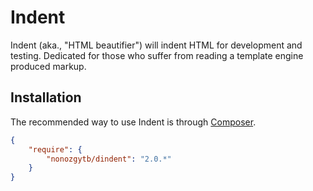 # Indent

Indent (aka., "HTML beautifier") will indent HTML for development and testing. Dedicated for those who suffer from reading a template engine produced markup.

## Installation

The recommended way to use Indent is through [Composer](https://getcomposer.org/).

```json
{
    "require": {
        "nonozgytb/dindent": "2.0.*"
    }
}
```
